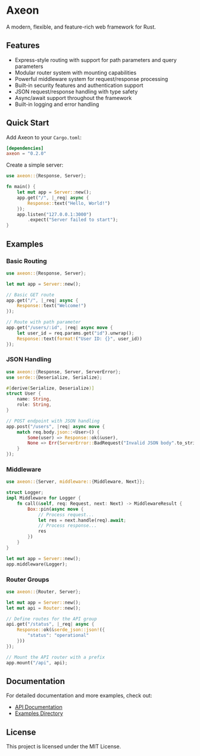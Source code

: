 # Axeon

A modern, flexible, and feature-rich web framework for Rust.

## Features

- Express-style routing with support for path parameters and query parameters
- Modular router system with mounting capabilities
- Powerful middleware system for request/response processing
- Built-in security features and authentication support
- JSON request/response handling with type safety
- Async/await support throughout the framework
- Built-in logging and error handling

## Quick Start

Add Axeon to your `Cargo.toml`:

```toml
[dependencies]
axeon = "0.2.0"
```

Create a simple server:

```rust
use axeon::{Response, Server};

fn main() {
    let mut app = Server::new();
    app.get("/", |_req| async { 
        Response::text("Hello, World!") 
    });
    app.listen("127.0.0.1:3000")
        .expect("Server failed to start");
}
```

## Examples

### Basic Routing

```rust
use axeon::{Response, Server};

let mut app = Server::new();

// Basic GET route
app.get("/", |_req| async {
    Response::text("Welcome!")
});

// Route with path parameter
app.get("/users/:id", |req| async move {
    let user_id = req.params.get("id").unwrap();
    Response::text(format!("User ID: {}", user_id))
});
```

### JSON Handling

```rust
use axeon::{Response, Server, ServerError};
use serde::{Deserialize, Serialize};

#[derive(Serialize, Deserialize)]
struct User {
    name: String,
    role: String,
}

// POST endpoint with JSON handling
app.post("/users", |req| async move {
    match req.body.json::<User>() {
        Some(user) => Response::ok(&user),
        None => Err(ServerError::BadRequest("Invalid JSON body".to_string())),
    }
});
```

### Middleware

```rust
use axeon::{Server, middleware::{Middleware, Next}};

struct Logger;
impl Middleware for Logger {
    fn call(&self, req: Request, next: Next) -> MiddlewareResult {
        Box::pin(async move {
            // Process request...
            let res = next.handle(req).await;
            // Process response...
            res
        })
    }
}

let mut app = Server::new();
app.middleware(Logger);
```

### Router Groups

```rust
use axeon::{Router, Server};

let mut app = Server::new();
let mut api = Router::new();

// Define routes for the API group
api.get("/status", |_req| async {
    Response::ok(&serde_json::json!({
        "status": "operational"
    }))
});

// Mount the API router with a prefix
app.mount("/api", api);
```

## Documentation

For detailed documentation and more examples, check out:
- [API Documentation](https://docs.rs/axeon)
- [Examples Directory](https://github.com/axeon-rs/axeon/tree/master/examples)

## License

This project is licensed under the MIT License.